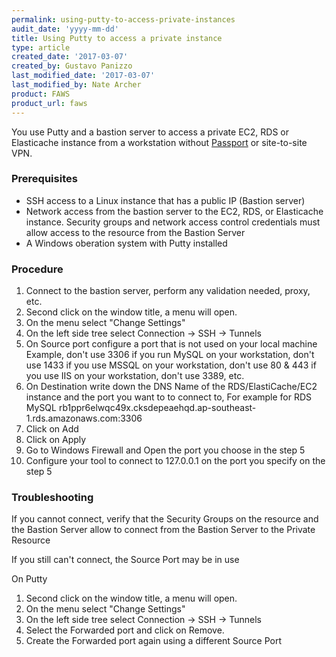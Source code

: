 ```yaml
---
permalink: using-putty-to-access-private-instances
audit_date: 'yyyy-mm-dd'
title: Using Putty to access a private instance
type: article
created_date: '2017-03-07'
created_by: Gustavo Panizzo
last_modified_date: '2017-03-07'
last_modified_by: Nate Archer
product: FAWS
product_url: faws
---
```


You use Putty and a bastion server to access a private EC2, RDS or Elasticache instance from a workstation without [Passport](https://manage.rackspace.com/docs/product-guide/passport.html) or site-to-site VPN. 

### Prerequisites

   - SSH access to a Linux instance that has a public IP (Bastion server)
   - Network access from the bastion server to the EC2, RDS, or Elasticache instance. Security groups and network access control credentials must allow access to the resource from the Bastion Server
   - A Windows oberation system with Putty installed

### Procedure

1. Connect to the bastion server, perform any validation needed, proxy, etc.  
2. Second click on the window title, a menu will open.  
3. On the menu select "Change Settings"  
4. On the left side tree select Connection -> SSH -> Tunnels  
5. On Source port configure a port that is not used on your local machine 
   Example, don't use 3306 if you run MySQL on your workstation, don't use 1433 if you use MSSQL on your workstation, don't use 80 & 443 if you use IIS on your workstation, don't use 3389, etc.  
6. On Destination write down the DNS Name of the RDS/ElastiCache/EC2 instance and the port you want to to connect to, For example for RDS MySQL rb1ppr6elwqc49x.cksdepeaehqd.ap-southeast-1.rds.amazonaws.com:3306  
7. Click on Add  
8. Click on Apply  
9. Go to Windows Firewall and Open the port you choose in the step 5  
10. Configure your tool to connect to 127.0.0.1 on the port you specify on the step 5  

### Troubleshooting

If you cannot connect, verify that the Security Groups on the resource and the Bastion Server allow to connect from the Bastion Server to the Private Resource  


If you still can't connect, the Source Port may be in use  

On Putty

1. Second click on the window title, a menu will open.  
2. On the menu select "Change Settings"  
3. On the left side tree select Connection -> SSH -> Tunnels  
4. Select the Forwarded port and click on Remove.  
5. Create the Forwarded port again using a different Source Port  


